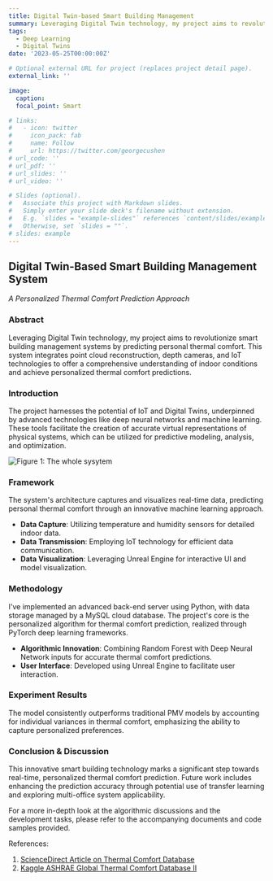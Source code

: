```yaml
---
title: Digital Twin-based Smart Building Management
summary: Leveraging Digital Twin technology, my project aims to revolutionize smart building management systems by predicting personal thermal comfort. This system integrates point cloud reconstruction, depth cameras, and IoT technologies to offer a comprehensive understanding of indoor conditions and achieve personalized thermal comfort predictions.
tags:
  - Deep Learning
  - Digital Twins
date: '2023-05-25T00:00:00Z'

# Optional external URL for project (replaces project detail page).
external_link: ''

image:
  caption: 
  focal_point: Smart

# links:
#   - icon: twitter
#     icon_pack: fab
#     name: Follow
#     url: https://twitter.com/georgecushen
# url_code: ''
# url_pdf: ''
# url_slides: ''
# url_video: ''

# Slides (optional).
#   Associate this project with Markdown slides.
#   Simply enter your slide deck's filename without extension.
#   E.g. `slides = "example-slides"` references `content/slides/example-slides.md`.
#   Otherwise, set `slides = ""`.
# slides: example
---
```


## Digital Twin-Based Smart Building Management System
*A Personalized Thermal Comfort Prediction Approach*

### Abstract

Leveraging Digital Twin technology, my project aims to revolutionize smart building management systems by predicting personal thermal comfort. This system integrates point cloud reconstruction, depth cameras, and IoT technologies to offer a comprehensive understanding of indoor conditions and achieve personalized thermal comfort predictions.

### Introduction

The project harnesses the potential of IoT and Digital Twins, underpinned by advanced technologies like deep neural networks and machine learning. These tools facilitate the creation of accurate virtual representations of physical systems, which can be utilized for predictive modeling, analysis, and optimization.

![Figure 1: The whole sysytem](whole_system.png "Figure 1: The whole sysytem")

### Framework

The system's architecture captures and visualizes real-time data, predicting personal thermal comfort through an innovative machine learning approach.

- **Data Capture**: Utilizing temperature and humidity sensors for detailed indoor data.
- **Data Transmission**: Employing IoT technology for efficient data communication.
- **Data Visualization**: Leveraging Unreal Engine for interactive UI and model visualization.

### Methodology

I've implemented an advanced back-end server using Python, with data storage managed by a MySQL cloud database. The project's core is the personalized algorithm for thermal comfort prediction, realized through PyTorch deep learning frameworks.

- **Algorithmic Innovation**: Combining Random Forest with Deep Neural Network inputs for accurate thermal comfort predictions.
- **User Interface**: Developed using Unreal Engine to facilitate user interaction.

### Experiment Results

The model consistently outperforms traditional PMV models by accounting for individual variances in thermal comfort, emphasizing the ability to capture personalized preferences.

### Conclusion & Discussion

This innovative smart building technology marks a significant step towards real-time, personalized thermal comfort prediction. Future work includes enhancing the prediction accuracy through potential use of transfer learning and exploring multi-office system applicability.

For a more in-depth look at the algorithmic discussions and the development tasks, please refer to the accompanying documents and code samples provided.

References:
1. [ScienceDirect Article on Thermal Comfort Database](https://www.sciencedirect.com/science/article/pii/S0360132318303652)
2. [Kaggle ASHRAE Global Thermal Comfort Database II](https://www.kaggle.com/datasets/claytonmiller/ashrae-global-thermal-comfort-database-ii)


